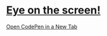 <h1><a href="https://codepen.io/indranilchampati/pen/qBxyVQq" target="_blank">Eye on the screen!</a></h1>


<a target="_blank" href="https://codepen.io">
  Open CodePen in a New Tab
</a>

